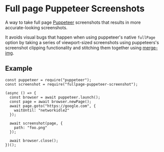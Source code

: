# Full page Puppeteer Screenshots

A way to take full page [Puppeteer](https://pptr.dev/) screenshots that results in more accurate-looking screenshots.

It avoids visual bugs that happen when using puppeteer's native `fullPage` option by taking a series of viewport-sized screenshots using puppeteers's screenshot clipping functionality and stitching them together using [merge-img](https://github.com/preco21/merge-img#readme).

## Example

```
const puppeteer = require("puppeteer");
const screenshot = require("fullpage-puppeteer-screenshot");

(async () => {
  const browser = await puppeteer.launch();
  const page = await browser.newPage();
  await page.goto("https://google.com", {
    waitUntil: "networkidle2"
  });

  await screenshot(page, {
    path: "foo.png"
  });

  await browser.close();
})();
```
